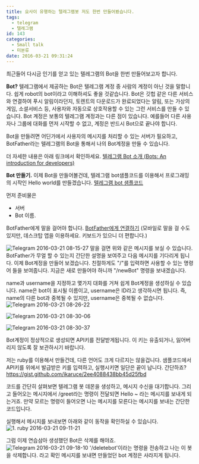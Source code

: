 ```yaml
---
title: 요사이 유행하는 텔레그램봇 저도 한번 만들어봤습니다.
tags:
  - telegram
  - 텔레그램
id: 143
categories:
  - Small talk
  - 미분류
date: 2016-03-21 09:31:24
---
```


최근들어 다시금 인기를 얻고 있는 텔레그램의 Bot을 한번 만들어보고자 합니다.

**Bot?**
텔레그램에서 제공하는 Bot은 텔레그램 계정 중 사람의 계정이 아닌 것을 말합니다. 쉽게 robot의 bot이라고 이해하셔도 좋을 것같습니다. Bot은 깃헙 같은 다른 서비스와 연결하여 푸시 알림이라던지, 토렌트의 다운로드가 완료되었다는 알림, 또는 가상의 게임, 소셜서비스 등, 사용자와 자동으로 상호작용할 수 있는 그런 서비스를 만들 수 있습니다. Bot 계정은 보통의 텔레그램 계정과는 다른 점이 있습니다. 예를들어 다른 사용자나 그룹에 대화를 먼저 시작할 수 없고, 계정은 반드시 Bot으로 끝나야 합니다.

Bot을 만들려면 어딘가에서 사용자의 메시지를 처리할 수 있는 서버가 필요하고, BotFather라는 텔레그램의 Bot을 통해서 나의 Bot계정을 만들 수 있습니다.

더 자세한 내용은 아래 링크에서 확인하세요.
[텔레그램 Bot 소개 (Bots: An introduction for developers)](https://core.telegram.org/bots)

**Bot 만들기.**
이제 Bot을 만들어볼건데, 텔레그램 bot샘플코드를 이용해서 프로그래밍의 시작인 Hello world를 만들겠습니다.
[텔레그램 bot 샘플코드](https://core.telegram.org/bots/samples)

먼저 준비물은
* 서버
* Bot 이름.

BotFather에게 말을 걸어야 합니다. [BotFather에게 연결하기](https://telegram.me/botfather)
(모바일로 말을 걸 수도 있지만, 데스크탑 앱을 이용하세요. 키보드가 있으니 더 편합니다.)

![Telegram 2016-03-21 08-15-27](http://nonamedeveloper.com/wp-content/uploads/2016/03/Telegram-2016-03-21-08-15-27-225x300.jpg)
말을 걸면 위와 같은 메시지를 보실 수 있습니다. BotFather가 무얼 할 수 있는지 간단한 설명을 보여주고 다음 메시지를 기다리게 됩니다. 이제 Bot계정을 만들어 보겠습니다. 친절하게도 "/"를 입력하면 사용할 수 있는 명령어 들을 보여줍니다. 지금은 새로 만들어야 하니까 "/newBot" 명령을 보내겠습니다.

name과 username을 지정하고 몇가지 대화를 거쳐 쉽게 Bot계정을 생성하실 수 있습니다. name은 bot이 표시될 이름이고, username은 ID라고 생각하시면 됩니다. 즉, name의 다른 bot과 중복될 수 있지만, username은 중복될 수 없습니다.
![Telegram 2016-03-21 08-26-22](http://nonamedeveloper.com/wp-content/uploads/2016/03/Telegram-2016-03-21-08-26-22-225x300.jpg)

![Telegram 2016-03-21 08-30-06](http://nonamedeveloper.com/wp-content/uploads/2016/03/Telegram-2016-03-21-08-30-06-274x300.jpg)

![Telegram 2016-03-21 08-30-37](http://nonamedeveloper.com/wp-content/uploads/2016/03/Telegram-2016-03-21-08-30-37-300x277.jpg)

Bot계정이 정상적으로 생성되면 API키를 전달받게됩니다. 이 키는 유출되거나, 잃어버리지 않도록 잘 보관하시기 바랍니다.

저는 ruby를 이용해서 만들건데, 다른 언어도 크게 다르지는 않을겁니다. 샘플코드에서 API키를 위에서 발급받은 키를 입력하고,
실행시키면 일단은 끝이 납니다. 간단하죠?
https://gist.github.com/ikaruce/2ee4088438bb45d25fbd

코드를 간단히 살펴보면 텔레그램 봇 데몬을 생성하고, 메시지 수신을 대기합니다. 그리고 들어오는 메시지에서 /greet라는 명령이 전달되면 Hello ~ 라는 메시지를 보내게 되는거죠. 만약 모르는 명령이 들어오면 나는 메시지를 모른다는 메시지를 보내는 간단한 코드입니다.

실행해서 메시지를 보내보면 아래와 같이 동작을 확인하실 수 있습니다.
![1\. ruby 2016-03-21 09-11-21](http://nonamedeveloper.com/wp-content/uploads/2016/03/1.-ruby-2016-03-21-09-11-21-300x190.jpg)

그럼 이제 연습삼아 생성했던 Bot은 삭제를 해야죠.
![Telegram 2016-03-21 09-18-10](http://nonamedeveloper.com/wp-content/uploads/2016/03/Telegram-2016-03-21-09-18-10-243x300.jpg)
'/deletebot'이라는 명령을 전송하고 나는 이 봇을 삭제합니다. 라고 확인 메시지를 보내면 만들었던 bot 계정은 사라지게 됩니다.